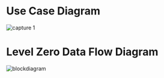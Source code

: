 # Use Case Diagram

![capture 1](https://user-images.githubusercontent.com/91197757/160267605-29ae024f-e0f9-438a-af8a-74d81535c71a.PNG)

# Level Zero Data Flow Diagram

![blockdiagram](https://user-images.githubusercontent.com/91197757/160267626-aa53c1d2-1b77-4938-b086-3e3f15854a4e.PNG)
